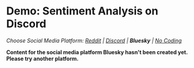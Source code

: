 # Demo: Sentiment Analysis on Discord
_Choose Social Media Platform: <a href='../../../reddit/ch08_data_mining/06_sentiment_analysis/03_demo_sentiment.html'>Reddit</a> | <a href='../../../discord/ch08_data_mining/06_sentiment_analysis/03_demo_sentiment.html'>Discord</a> | __Bluesky__ | <a href='../../../nocode/ch08_data_mining/06_sentiment_analysis/03_demo_sentiment.html'>No Coding</a>_

__Content for the social media platform Bluesky hasn't been created yet. Please try another platform.__